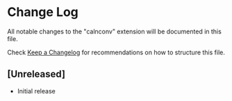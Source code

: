 # Change Log

All notable changes to the "calnconv" extension will be documented in this file.

Check [Keep a Changelog](http://keepachangelog.com/) for recommendations on how to structure this file.

## [Unreleased]

- Initial release